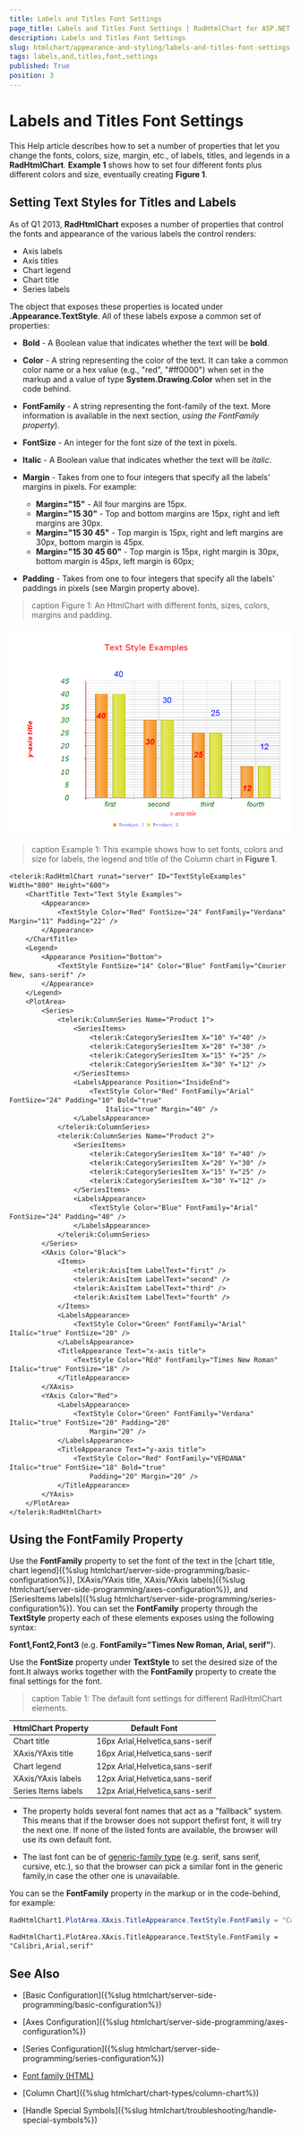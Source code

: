```yaml
---
title: Labels and Titles Font Settings
page_title: Labels and Titles Font Settings | RadHtmlChart for ASP.NET AJAX Documentation
description: Labels and Titles Font Settings
slug: htmlchart/appearance-and-styling/labels-and-titles-font-settings
tags: labels,and,titles,font,settings
published: True
position: 3
---
```


# Labels and Titles Font Settings

This Help article describes how to set a number of properties that let you change the fonts, colors, size, margin, etc., of labels, titles, and legends in a **RadHtmlChart**. **Example 1** shows how to set four different fonts plus different colors and size, eventually creating	**Figure 1**.

## Setting Text Styles for Titles and Labels

As of Q1 2013, **RadHtmlChart** exposes a number of properties that control the fonts and appearance of the various labels the control renders:

* Axis labels
* Axis titles
* Chart legend
* Chart title
* Series labels

The object that exposes these properties is located under **<element>.Appearance.TextStyle**. All of these labels expose a common set of properties:

* **Bold** - A Boolean value that indicates whether the text will be **bold**.

* **Color** - A string representing the color of the text. It can take a common color name or a hex value (e.g., "red", "#ff0000") when set in the markup and a value of type **System.Drawing.Color** when set in the code behind.

* **FontFamily** - A string representing the font-family of the text. More information is available in the next section, *using the FontFamily property*).

* **FontSize** - An integer for the font size of the text in pixels.

* **Italic** - A Boolean value that indicates whether the text will be *italic*.

* **Margin** - Takes from one to four integers that specify all the labels' margins in pixels. For example:
	* **Margin="15"** - All four margins are 15px.
	* **Margin="15 30"** - Top and bottom margins are 15px, right and left margins are 30px.
	* **Margin="15 30 45"** - Top margin is 15px, right and left margins are 30px,	bottom margin is 45px.
	* **Margin="15 30 45 60"** - Top margin is 15px, right margin is 30px,	bottom margin is 45px, left margin is 60px;

* **Padding** - Takes from one to four integers that specify all the labels' paddings in pixels (see Margin property above).
 
>caption Figure 1: An HtmlChart with different fonts, sizes, colors, margins and padding.

![htmlchart-appearance-text-style-properties-example](images/htmlchart-appearance-text-style-properties-example.png)

>caption Example 1: This example shows how to set fonts, colors and size for labels, the legend and title of the Column chart in **Figure 1**.

````ASP.NET
<telerik:RadHtmlChart runat="server" ID="TextStyleExamples" Width="800" Height="600">
	<ChartTitle Text="Text Style Examples">
		<Appearance>
			<TextStyle Color="Red" FontSize="24" FontFamily="Verdana" Margin="11" Padding="22" />
		</Appearance>
	</ChartTitle>
	<Legend>
		<Appearance Position="Bottom">
			<TextStyle FontSize="14" Color="Blue" FontFamily="Courier New, sans-serif" />
		</Appearance>
	</Legend>
	<PlotArea>
		<Series>
			<telerik:ColumnSeries Name="Product 1">
				<SeriesItems>
					<telerik:CategorySeriesItem X="10" Y="40" />
					<telerik:CategorySeriesItem X="20" Y="30" />
					<telerik:CategorySeriesItem X="15" Y="25" />
					<telerik:CategorySeriesItem X="30" Y="12" />
				</SeriesItems>
				<LabelsAppearance Position="InsideEnd">
					<TextStyle Color="Red" FontFamily="Arial" FontSize="24" Padding="10" Bold="true"
						Italic="true" Margin="40" />
				</LabelsAppearance>
			</telerik:ColumnSeries>
			<telerik:ColumnSeries Name="Product 2">
				<SeriesItems>
					<telerik:CategorySeriesItem X="10" Y="40" />
					<telerik:CategorySeriesItem X="20" Y="30" />
					<telerik:CategorySeriesItem X="15" Y="25" />
					<telerik:CategorySeriesItem X="30" Y="12" />
				</SeriesItems>
				<LabelsAppearance>
					<TextStyle Color="Blue" FontFamily="Arial" FontSize="24" Padding="40" />
				</LabelsAppearance>
			</telerik:ColumnSeries>
		</Series>
		<XAxis Color="Black">
			<Items>
				<telerik:AxisItem LabelText="first" />
				<telerik:AxisItem LabelText="second" />
				<telerik:AxisItem LabelText="third" />
				<telerik:AxisItem LabelText="fourth" />
			</Items>
			<LabelsAppearance>
				<TextStyle Color="Green" FontFamily="Arial" Italic="true" FontSize="20" />
			</LabelsAppearance>
			<TitleAppearance Text="x-axis title">
				<TextStyle Color="REd" FontFamily="Times New Roman" Italic="true" FontSize="18" />
			</TitleAppearance>
		</XAxis>
		<YAxis Color="Red">
			<LabelsAppearance>
				<TextStyle Color="Green" FontFamily="Verdana" Italic="true" FontSize="20" Padding="20"
					Margin="20" />
			</LabelsAppearance>
			<TitleAppearance Text="y-axis title">
				<TextStyle Color="Red" FontFamily="VERDANA" Italic="true" FontSize="18" Bold="true"
					Padding="20" Margin="20" />
			</TitleAppearance>
		</YAxis>
	</PlotArea>
</telerik:RadHtmlChart>
````


## Using the FontFamily Property

Use the **FontFamily** property to set the font of the text in the [chart title, chart legend]({%slug htmlchart/server-side-programming/basic-configuration%}), [XAxis/YAxis title, XAxis/YAxis labels]({%slug htmlchart/server-side-programming/axes-configuration%}), and [SeriesItems labels]({%slug htmlchart/server-side-programming/series-configuration%}). You can set the **FontFamily** property through the **TextStyle** property each of these elements exposes using the following syntax:

**Font1,Font2,Font3** (e.g. **FontFamily="Times New Roman, Arial, serif"**).

Use the **FontSize** property under **TextStyle** to set the desired size of the font.It always works together with the **FontFamily** property to create the final settings for the font.

>caption Table 1: The default font settings for different RadHtmlChart elements.

| HtmlChart Property | Default Font |
| ------ | ------ |
|Chart title|16px Arial,Helvetica,sans-serif|
|XAxis/YAxis title|16px Arial,Helvetica,sans-serif|
|Chart legend|12px Arial,Helvetica,sans-serif|
|XAxis/YAxis labels|12px Arial,Helvetica,sans-serif|
|Series Items labels|12px Arial,Helvetica,sans-serif|

* The property holds several font names that act as a "fallback" system. This means that if the browser does not support thefirst font, it will try the next one. If none of the listed fonts are available, the browser will use its own default font.

* The last font can be of [generic-family type](http://en.wikipedia.org/wiki/Font_family_%28HTML%29#Generic_fonts) (e.g. serif, sans serif, cursive, etc.), so that the browser can pick a similar font in the generic family,in case the other one is unavailable.

You can se the **FontFamily** property in the markup or in the code-behind, for example:

````C#
RadHtmlChart1.PlotArea.XAxis.TitleAppearance.TextStyle.FontFamily = "Calibri,Arial,serif";
````
````VB
RadHtmlChart1.PlotArea.XAxis.TitleAppearance.TextStyle.FontFamily = "Calibri,Arial,serif"
````


## See Also

 * [Basic Configuration]({%slug htmlchart/server-side-programming/basic-configuration%})

 * [Axes Configuration]({%slug htmlchart/server-side-programming/axes-configuration%})

 * [Series Configuration]({%slug htmlchart/server-side-programming/series-configuration%})

 * [Font family (HTML)](http://en.wikipedia.org/wiki/Font_family_%28HTML%29#Generic_fonts)

 * [Column Chart]({%slug htmlchart/chart-types/column-chart%})

 * [Handle Special Symbols]({%slug htmlchart/troubleshooting/handle-special-symbols%})
